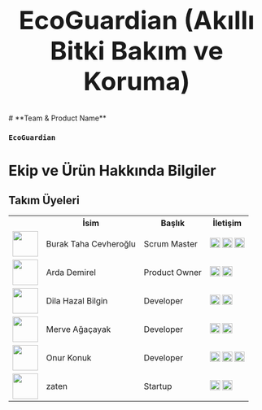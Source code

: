 <center><h1 style="font-size: 50px;">EcoGuardian  (Akıllı Bitki Bakım ve Koruma)</h1></center>
  # **Team & Product Name**

  ### **`EcoGuardian`**

  # Ekip ve Ürün Hakkında Bilgiler

  ## Takım Üyeleri

  <table>
    <tr>
      <th></th>
      <th>İsim</th>
      <th>Başlık</th>
      <th>İletişim</th>
    </tr>
    <tr>
      <td><img src="bootcampFiles/general/squarepics/burak.png" width="50" height="50" /></td>
      <td>Burak Taha Cevheroğlu</td>
      <td>Scrum Master</td>
      <td>
        <a href="https://github.com/burakcevheroglu" target="_blank"><img src="bootcampFiles/general/social/github.png" width="20" height="20"/></a>
        <a href="https://www.linkedin.com/in/burakcevheroglu/" target="_blank" ><img src="bootcampFiles/general/social/linkedin.png" width="20" height="20" /></a>
        <a href="https://www.instagram.com/bburaktaha/" target="_blank"><img src="bootcampFiles/general/social/instagram.png" width="20" height="20" /></a>
      </td>
    </tr>
    <tr>
      <td><img src="bootcampFiles/general/squarepics/arda.png" width="50" height="50" /></td>
      <td>Arda Demirel</td>
      <td>Product Owner</td>
      <td>
        <a href="https://github.com/demirelarda" target="_blank"><img src="bootcampFiles/general/social/github.png" width="20" height="20"/></a>
        <a href="https://www.linkedin.com/in/arda-demirel-9020b8233/" target="_blank"><img src="bootcampFiles/general/social/linkedin.png" width="20" height="20" /></a>
      </td>
    </tr>
    <tr>
      <td><img src="bootcampFiles/general/squarepics/hazal.png" width="50" height="50" /></td>
      <td>Dila Hazal Bilgin</td>
      <td>Developer</td>
      <td>
        <a href="https://github.com/dilahazalbilgin" target="_blank"><img src="bootcampFiles/general/social/github.png" width="20" height="20"/></a>
        <a href="https://www.linkedin.com/in/dila-hazal-bilgin-5123b1258" target="_blank"><img src="bootcampFiles/general/social/linkedin.png" width="20" height="20" /></a>
      </td>
    </tr>
    <tr>
      <td><img src="bootcampFiles/general/squarepics/merve.png" width="50" height="50" /></td>
      <td>Merve Ağaçayak</td>
      <td>Developer</td>
      <td>
        <a href="https://github.com/merveaa" target="_blank"><img src="bootcampFiles/general/social/github.png" width="20" height="20"/></a>
        <a href="https://www.linkedin.com/in/merve-ağaçayak-551293238/" target="_blank"><img src="bootcampFiles/general/social/linkedin.png" width="20" height="20" /></a>
      </td>
    </tr>
    <tr>
      <td><img src="bootcampFiles/general/squarepics/onur.png" width="50" height="50" /></td>
      <td>Onur Konuk</td>
      <td>Developer</td>
      <td>
        <a href="https://github.com/ONUR603445" target="_blank"><img src="bootcampFiles/general/social/github.png" width="20" height="20"/></a>
        <a href="https://www.linkedin.com/in/onur-konuk/" target="_blank"><img src="bootcampFiles/general/social/linkedin.png" width="20" height="20" /></a>
          <a href="https://www.instagram.com/onur___konuk" target="_blank"><img src="bootcampFiles/general/social/instagram.png" width="20" height="20" /></a>
      </td>
    </tr>
    <tr>
    <td><img src="bootcampFiles/general/squarepics/appicon.png" width="50" height="50" /></td>
    <td>zaten</td>
    <td>Startup</td>
    <td>
      <a href="https://www.linkedin.com/company/zatenapp" target="_blank"><img src="bootcampFiles/general/social/linkedin.png" width="20" height="20" /></a>
      <a href="https://www.instagram.com/zaten.app/" target="_blank"><img src="bootcampFiles/general/social/instagram.png" width="20" height="20" /></a>
    </td>
  </tr>
  </table>
